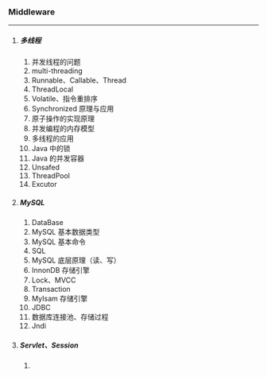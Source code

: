 ### Middleware

------

1. ##### 多线程

   1. 并发线程的问题
   2. multi-threading
   3. Runnable、Callable、Thread
   4. ThreadLocal
   5. Volatile、指令重排序
   6. Synchronized 原理与应用
   7. 原子操作的实现原理
   8. 并发编程的内存模型
   9. 多线程的应用
   10. Java 中的锁
   11. Java 的并发容器
   12. Unsafed
   13. ThreadPool
   14. Excutor

2. ##### MySQL

   1. DataBase
   2. MySQL 基本数据类型
   3. MySQL 基本命令
   4. SQL
   5. MySQL 底层原理（读、写）
   6. InnonDB 存储引擎
   7. Lock、MVCC
   8. Transaction
   9. MyIsam 存储引擎
   10. JDBC
   11. 数据库连接池、存储过程
   12. Jndi

3. ##### Servlet、Session

   1. 